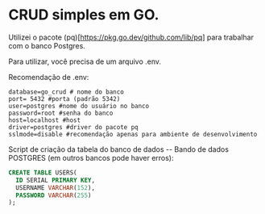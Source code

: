 # CRUD simples em GO.

Utilizei o pacote (pq)[https://pkg.go.dev/github.com/lib/pq] para trabalhar com o banco Postgres.

Para utilizar, você precisa de um arquivo .env.

Recomendação de .env:

```.env
database=go_crud # nome do banco
port= 5432 #porta (padrão 5342)
user=postgres #nome do usuário no banco
password=root #senha do banco
host=localhost #host
driver=postgres #driver do pacote pq
sslmode=disable #recomendação apenas para ambiente de desenvolvimento
```

Script de criação da tabela do banco de dados -- Bando de dados POSTGRES (em outros bancos pode haver erros):

```sql
CREATE TABLE USERS(
  ID SERIAL PRIMARY KEY,
  USERNAME VARCHAR(152),
  PASSWORD VARCHAR(255)
);
```
